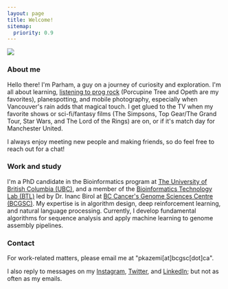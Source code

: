 ```yaml
---
layout: page
title: Welcome!
sitemap:
  priority: 0.9
---
```


<img src="{{ '/assets/img/avatar.jpeg' | prepend: site.baseurl }}" id="about-img">

### About me

Hello there! I'm Parham, a guy on a journey of curiosity and exploration. I'm all about learning, [listening to prog rock](https://open.spotify.com/user/31rr2mm2xt3iqu6ynptnmelradwe) (Porcupine Tree and Opeth are my favorites), planespotting, and mobile photography, especially when Vancouver's rain adds that magical touch. I get glued to the TV when my favorite shows or sci-fi/fantasy films (The Simpsons, Top Gear/The Grand Tour, Star Wars, and The Lord of the Rings) are on, or if it's match day for Manchester United.

I always enjoy meeting new people and making friends, so do feel free to reach out for a chat!

### Work and study

I'm a PhD candidate in the Bioinformatics program at [The University of British Columbia (UBC)](https://www.bioinformatics.ubc.ca/), and a member of the [Bioinformatics Technology Lab (BTL)](https://www.birollab.ca/) led by Dr. Inanc Birol at [BC Cancer's Genome Sciences Centre (BCGSC)](https://www.bcgsc.ca/). My expertise is in algorithm design, deep reinforcement learning, and natural language processing. Currently, I develop fundamental algorithms for sequence analysis and apply machine learning to genome assembly pipelines.

### Contact

For work-related matters, please email me at "pkazemi[at]bcgsc[dot]ca".

I also reply to messages on my [Instagram](https://instagram.com/parham._.kazemi), [Twitter](https://twitter.com/parham_kzm), and [LinkedIn](https://in.linkedin.com/in/p-kazemi); but not as often as my emails.
